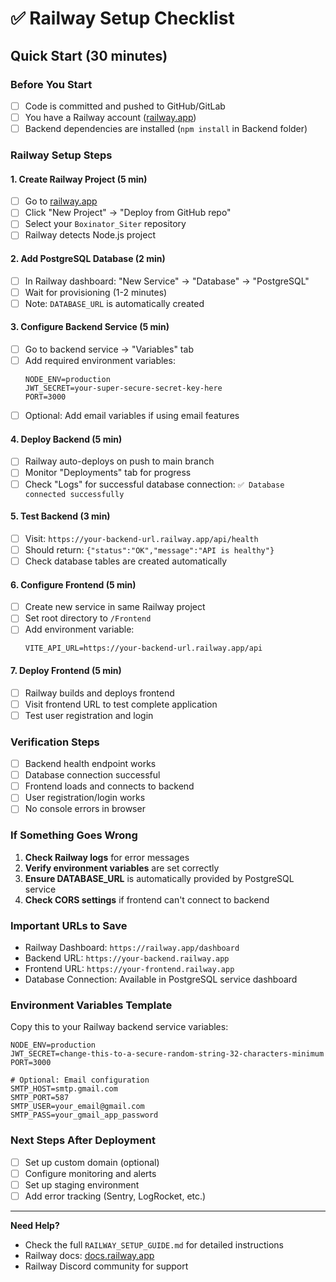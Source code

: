 # ✅ Railway Setup Checklist

## Quick Start (30 minutes)

### **Before You Start**
- [ ] Code is committed and pushed to GitHub/GitLab
- [ ] You have a Railway account ([railway.app](https://railway.app))
- [ ] Backend dependencies are installed (`npm install` in Backend folder)

### **Railway Setup Steps**

#### **1. Create Railway Project (5 min)**
- [ ] Go to [railway.app](https://railway.app)
- [ ] Click "New Project" → "Deploy from GitHub repo"
- [ ] Select your `Boxinator_Siter` repository
- [ ] Railway detects Node.js project

#### **2. Add PostgreSQL Database (2 min)**
- [ ] In Railway dashboard: "New Service" → "Database" → "PostgreSQL"  
- [ ] Wait for provisioning (1-2 minutes)
- [ ] Note: `DATABASE_URL` is automatically created

#### **3. Configure Backend Service (5 min)**
- [ ] Go to backend service → "Variables" tab
- [ ] Add required environment variables:
  ```
  NODE_ENV=production
  JWT_SECRET=your-super-secure-secret-key-here
  PORT=3000
  ```
- [ ] Optional: Add email variables if using email features

#### **4. Deploy Backend (5 min)**
- [ ] Railway auto-deploys on push to main branch
- [ ] Monitor "Deployments" tab for progress
- [ ] Check "Logs" for successful database connection: `✅ Database connected successfully`

#### **5. Test Backend (3 min)**
- [ ] Visit: `https://your-backend-url.railway.app/api/health`
- [ ] Should return: `{"status":"OK","message":"API is healthy"}`
- [ ] Check database tables are created automatically

#### **6. Configure Frontend (5 min)**
- [ ] Create new service in same Railway project
- [ ] Set root directory to `/Frontend`
- [ ] Add environment variable:
  ```
  VITE_API_URL=https://your-backend-url.railway.app/api
  ```

#### **7. Deploy Frontend (5 min)**
- [ ] Railway builds and deploys frontend
- [ ] Visit frontend URL to test complete application
- [ ] Test user registration and login

### **Verification Steps**
- [ ] Backend health endpoint works
- [ ] Database connection successful
- [ ] Frontend loads and connects to backend
- [ ] User registration/login works
- [ ] No console errors in browser

### **If Something Goes Wrong**
1. **Check Railway logs** for error messages
2. **Verify environment variables** are set correctly
3. **Ensure DATABASE_URL** is automatically provided by PostgreSQL service
4. **Check CORS settings** if frontend can't connect to backend

### **Important URLs to Save**
- Railway Dashboard: `https://railway.app/dashboard`
- Backend URL: `https://your-backend.railway.app`
- Frontend URL: `https://your-frontend.railway.app`
- Database Connection: Available in PostgreSQL service dashboard

### **Environment Variables Template**

Copy this to your Railway backend service variables:

```env
NODE_ENV=production
JWT_SECRET=change-this-to-a-secure-random-string-32-characters-minimum
PORT=3000

# Optional: Email configuration
SMTP_HOST=smtp.gmail.com
SMTP_PORT=587
SMTP_USER=your_email@gmail.com
SMTP_PASS=your_gmail_app_password
```

### **Next Steps After Deployment**
- [ ] Set up custom domain (optional)
- [ ] Configure monitoring and alerts
- [ ] Set up staging environment
- [ ] Add error tracking (Sentry, LogRocket, etc.)

---

**Need Help?** 
- Check the full `RAILWAY_SETUP_GUIDE.md` for detailed instructions
- Railway docs: [docs.railway.app](https://docs.railway.app)
- Railway Discord community for support
